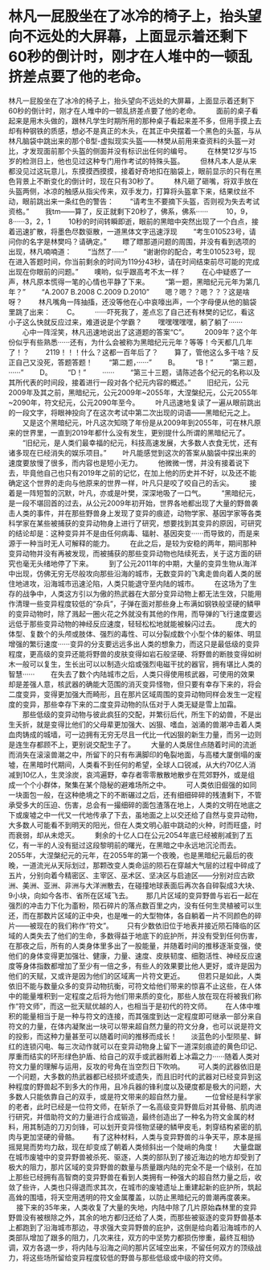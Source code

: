 # 林凡一屁股坐在了冰冷的椅子上，抬头望向不远处的大屏幕，上面显示着还剩下60秒的倒计时，刚才在人堆中的一顿乱挤差点要了他的老命。
林凡一屁股坐在了冰冷的椅子上，抬头望向不远处的大屏幕，上面显示着还剩下60秒的倒计时，刚才在人堆中的一顿乱挤差点要了他的老命。
　　面前的桌子看起来是用木头做的，跟林凡学生时期所用的那种桌子看起来差不多，但用手摸上去却有种钢铁的质感，想必不是真正的木头，在其正中央摆着一个黑色的头盔，与从林凡脑袋中跳出来的那个B型-虚拟现实头盔——林樊从前用来查资料的头盔一对比，才发现面前那个头盔的侧面并没有标识出任何的编号。
　　在林樊12岁与15岁的检测日上，他也见过这种专门用作考试的特殊头盔。
　　但林凡本人是从来都没见过这玩意儿，东摸摸西摸摸，接着好奇地扣在脑袋上，眼前显示的只有在黑色背景上不断变化的倒计时，现在只有30秒了。
　　林凡砸了砸嘴，将双手放在头盔两侧，冰凉的触感从指尖传来，双手发力，打算将头盔拿下来，结果纹丝不动，眼前跳出来一条红色的警告：
　　“请考生不要摘下头盔，否则视为失去考试资格。”
　　我tm——算了，反正就剩下20秒了，佛系，佛系······
　　 10，9，8······3，2，1
　　 10秒的时间转瞬即逝，眼前的黑暗中突然出现了一个白点，接着迅速扩散，将墨色尽数驱散，一道黑体文字迅速浮现
　　“考生010523号，请问你的名字是林樊吗？请确定。”
　　瞟了瞟那道问题的周围，并没有看到选项的出现，林凡喃喃道：
　　“当然了······”
　　“谢谢你的配合，考生010523号，现在进入答题时间，你当前剩余的时间为119分43秒，请在时间结束前尽可能的完成出现在你眼前的问题。”
　　噢哟，似乎跟高考不太一样？
　　在心中疑惑了一声，林凡原本慌得一笔的心情也平静了下来。
　　“第一题，黑暗纪元元年为第几年？”
　　“A.2007 B.2008 C.2009 D.2010”
　　嗯？嗯？？嗯？？？这是啥呀？
　　林凡嘴角一阵抽搐，还没等他在心中哀嚎出声，一个字母便从他的脑袋里跳了出来：
　　C。
　　······吓死我了，差点忘了自己还有林樊的记忆，看这小子这么快就反应过来，难道说是个学霸？
　　嘿嘿嘿嘿嘿，躺了躺了·······
　　心中一阵淫笑，林凡迅速地说出了这道题的答案“C”。
　　2009年？这个年份似乎有些熟悉······还有，为什么会被称为黑暗纪元元年？等等！今天都几几年了！？
　　2119！！！什么？这都一百年后了？
　　算了，管他这么多干啥？反正自己又没死，答题答题！
　　“第二题，······”
　　B。
　　“B！”
　　“第三题，······”
　　D。
　　“D！”
　　······
　　“第三十三题，请陈述各个纪元的名称以及其所代表的时间段，接着进行一段对各个纪元内容的概述。”
　　旧纪元，公元2009年及其之前，黑暗纪元，公元2009年~2055年，大涅槃纪元，公元2055年~2090年，符文纪元，公元2090年至今。
　　叶凡迅速地复读了一遍从眼前跳出的一段文字，将眼神投向了在这次考试中第二次出现的词语——黑暗纪元之上。
　　又是这个黑暗纪元，叶凡这次知晓了年份是从2009年到2055年，可在林凡原来的世界里，一直到2019年都什么没有发生，更别提什么所谓的黑暗纪元了。
　　“旧纪元，是人类们最幸福的纪元，科技高速发展，大多数人衣食无忧，还有诸多现在已经消失的娱乐项目。”
　　叶凡能感觉到这次的答案从脑袋中探出来的速度要放慢了很多，而内容也是短小无力。
　　他微微一愣，并没有接着说下去，毕竟他自己也只有2019年之前的记忆，在加上他的历史并不好，以及还不能确定这个世界的走向与他原来的世界一样，叶凡只是咬了咬自己的舌尖。
　　接着是一阵短暂的沉默，叶凡，亦或是叶樊，深深地吸了一口气。
　　“黑暗纪元，是一段不堪回首的过去，从公元2009年初开始，世界各地都出现了大量的野兽袭击人类的事件，并在那些野兽身上发现了变异的痕迹，动物学家、基因学家等各类科学家在某些被捕获的变异动物身上进行了研究，想要找到其变异的原因，可研究的结论却是：这种变异并不是由任何病毒、辐射、基因突变······而导致的，而是来源于一种当时无人可解释的能力。
　　在此之后，是较为安稳的两年，期间那种变异动物并没有再被发现，而被捕获的那些变异动物也陆续死去，关于这方面的研究也毫无头绪地停了下来。
　　到了公元2011年的中期，大量的变异生物从海洋中出现，仿佛无穷无尽般攻向那些沿海的城市，无数变异的飞禽走兽向着人类的居住地进攻，沿海城市迅速沦陷，人类只能退守至内陆的城市。
　　在这场为了生存的战争中，人类这方引以为傲的热武器在大部分变异动物上都无法生效，只能用作清理一些变异程度较低的“杂兵”，子弹在面对那些身上布满如钢铁般坚硬的鳞甲的变异动物时，除了溅起一圈火花之外就没有其他的作用，而导弹的飞行速度要远远低于那些变异动物的神经反应速度，轻轻松松地就能被躲闪过去。
　　庞大的体型、复数个的头颅或肢体、强烈的毒性、可以分裂成数个小型个体的躯体、明显增强的繁衍速度······变异的分支要远远多出人类的想象力，而这只是最低级的变异程度，更高级的变异还能将野兽的皮肤变得如岩石般坚硬、将野兽的断肢变得如树木一般可以复生，生长出可以以制造火焰或强烈电磁干扰的器官，拥有堪比人类的智慧······
　　在失去了数个内陆城市之后，人类只得使用核武器，可使用的效果却是差强人意，核武器的确能大范围的消灭变异怪物，但只要有幸存下来的，将会二度变异，变得更加强大而畸形，且在那片区域周围的变异动物同样会发生一定程度的变异，那些幸存下来的二度变异动物的队伍对于人类无疑是雪上加霜。
　　那些低级的变异动物与彼此疯狂的交配，并繁衍后代，所生下的幼兽，不是出生夭折，就是变得比他们的父母辈更加强大、凶狠、嗜血，汹涌的兽潮冲击着人类血肉铸成的城墙，可一边拥有无穷无尽且一代比一代凶狠的新生力量，而另一边则是连生存都顾不上，更别说交配生子了。
　　大量的人类居住点随着时间的流逝而消失在滚滚兽潮之中，所留下的只有布满脚印的龟裂地面，与高楼大厦倒塌的废墟，在黑暗时代期间，人类看不到任何的希望，全球人口锐减，从大约70亿人消减到10亿人，生灵涂炭，哀鸿遍野，幸存者零零散散地散步在荒郊野外，或是组成一个个小群体，聚集在某个隐秘的避难场所之中。
　　可人类依旧倔强的如同一块面包一般，在这种绝境之下的不断碾过之后，还有细细碎碎的残渣剩下，不管承受多大的压迫、伤害，总会有一撮细碎的面包渣落在地上，人类的文明在地底之下或废墟之中一代又一代地传承了下去，虽地面之上以交还给了自然与变异动物，大多数人可能看不到明天的阳光，但在人类文明心脏中跳动的火种，时而旺盛，时而衰弱，却从未熄灭。
　　剩余的十亿人口在公元2054年底已经被削减到了五亿，有一半的人没有挺过这段黎明前的曙光，在黑暗之中永远地沉沦而去。
      2055年，大涅槃纪元的元年，在2055年的第一个夜晚，也是黑暗纪元最后的夜晚，一道流光从天际划过，那颗改变人类命运的陨石在穿越大气层的过程中碎成了五片，分别向着今精密区、主宰区、巫术区、坚决区与启迪区——分别对应古欧洲、美洲、亚洲、非洲与大洋洲散去，在碰撞地球表面后再次各自碎裂成3大块、9小块，向如今各市、省所在区域飞去。
      那几片区域的变异野兽与岩石一起在强烈的冲击力下化为齑粉，陨石碎片的落点数百里之内，没有任何生灵植被可以生还，而在那数片区域的正中央，也是唯一的大型物体，各自躺着一片不同颜色的碎片——被现在的我们称作“符文”。
      只有少数依旧位于地表并接近陨石降临的区域的人类失去了他们的生命，多数得益于地底下的庇护所，并没有受到任何伤害，在那夜之后，所有的人类身体里多出了一股能量，并随着时间的推移逐渐变强，使他们的身体变得更加强壮、健康，力量、速度、皮肤韧度、细胞活性、神经反应速度等身体指数都增加了至少有一倍之多，有些人的效果要比他人更好，或许是因为他们的天赋，又或许是因为他们的区域离一片符文更近。
      但若只是如此，人类依旧不能与数量众多的变异动物抗衡，可符文给他们带来的惊喜不止这些，在人体中的能量堆积到一定程度之后将为他们带来质的变化，那些人放在现在将被我们称作“符文师”，而这一批天赋优越的人，也相当于是初代的符文师。
      在人体中堆积的能量相当于是一种与符文的连接，而其强度到达一定程度即可继承一部分来自符文的力量，在体内凝聚出一块可以带来超自然力量的符文分身，也可以说是符文的投影，而这种力量甚至可以随着时间的推移而成长！
      淡蓝色的小型陨星、鲜红的连锁闪电、每三次动作就可以在变异动物身上留下一道深刻痕迹的黄色印记、厚重而结实的环形绿色护盾、给自己的双手或武器附着上冰霜之力······随着人类对符文力量的理解与运用，反攻的号角在当空烈日下吹响。
      可人类的武器依旧是一个问题，大多数的热武器都已经损坏或遗失，而且旧时代的武器对已经变异到这种程度的野兽起不到多大的作用，且冷兵器的锋利度以及硬度都是极大的问题，大多数人只能依靠自己的双手，或是符文带来的超自然力量。
      一位曾经是科学家的老者，此时已经是一位符文师，在斩杀了一名高级变异野兽后对其骨骼、肌肉进行研究，并借助符文的力量进行合成锻造，最终创造出了一种名为符文金属的材料，用其制造的刀刃剑锋，可以划开变异怪物坚硬的鳞甲皮毛，刺穿结构紧密的肌肉与更加坚硬的骨骼。
      有了这种材料，人类与变异野兽的斗争天平，原本是摇摇晃晃而势均力敌，现在却变成了朝着人类倾斜出一个陡峭的角度！
      大量盘踞在城市废墟中的变异野兽被杀死、驱逐，人类的部队到了接近海边的地方却受到了极大的阻力，那片区域的变异野兽的数量与质量跟内陆的完全不是一个级别，在加上那些已经拥有高智商的变异野兽在看到人类拥有一种强大的超自然力量之后，收敛了些许，人类也只得退而求其次，在城市的废墟遗址上重建起新的庇护所，筑起高耸的围墙，将天空用透明的符文金属覆盖，以防止黑暗纪元的兽潮再度袭来。
      接下来的35年来，人类收复了大量的失地，内陆中除了几片原始森林里的变异野兽没有被根除之外，其余的地方都归还给了人类，而那些被驱逐的变异野兽基本上都跑到了沿海城市那边，寻求强大变异野兽的庇护，这倒是给向着沿海城市的人类部队增加了跟多的阻力，几次来往，双方的中坚势力都损伤惨重，最终互相协调，双方各退一步，将内陆与沿海之间的那片区域空出来，不留任何双方的顶级战力，将这些场所留给变异程度较低的野兽与那些低级或中级的符文师。
      